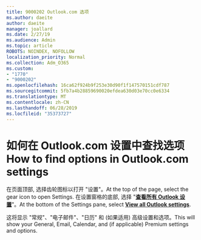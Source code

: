 ```yaml
---
title: 9000202 Outlook.com 选项
ms.author: daeite
author: daeite
manager: joallard
ms.date: 2/27/19
ms.audience: Admin
ms.topic: article
ROBOTS: NOINDEX, NOFOLLOW
localization_priority: Normal
ms.collection: Adm_O365
ms.custom:
- "1770"
- "9000202"
ms.openlocfilehash: 16ca62f924b9f253e30d90f1f147570151cdf787
ms.sourcegitcommit: 5fb7a4b28859690020efdea630d03e70cc0e6334
ms.translationtype: MT
ms.contentlocale: zh-CN
ms.lasthandoff: 06/28/2019
ms.locfileid: "35373727"
---
```

# <a name="how-to-find-options-in-outlookcom-settings"></a><span data-ttu-id="61c9c-102">如何在 Outlook.com 设置中查找选项</span><span class="sxs-lookup"><span data-stu-id="61c9c-102">How to find options in Outlook.com settings</span></span>

<span data-ttu-id="61c9c-103">在页面顶部, 选择齿轮图标以打开 "设置"。</span><span class="sxs-lookup"><span data-stu-id="61c9c-103">At the top of the page, select the gear icon to open Settings.</span></span> <span data-ttu-id="61c9c-104">在设置窗格的底部, 选择 "[**查看所有 Outlook 设置**](https://outlook.live.com/mail/options/general/timeAndLanguage)"。</span><span class="sxs-lookup"><span data-stu-id="61c9c-104">At the bottom of the Settings pane, select [**View all Outlook settings**](https://outlook.live.com/mail/options/general/timeAndLanguage).</span></span>

<span data-ttu-id="61c9c-105">这将显示 "常规"、"电子邮件"、"日历" 和 (如果适用) 高级设置和选项。</span><span class="sxs-lookup"><span data-stu-id="61c9c-105">This will show your General, Email, Calendar, and (if applicable) Premium settings and options.</span></span>
